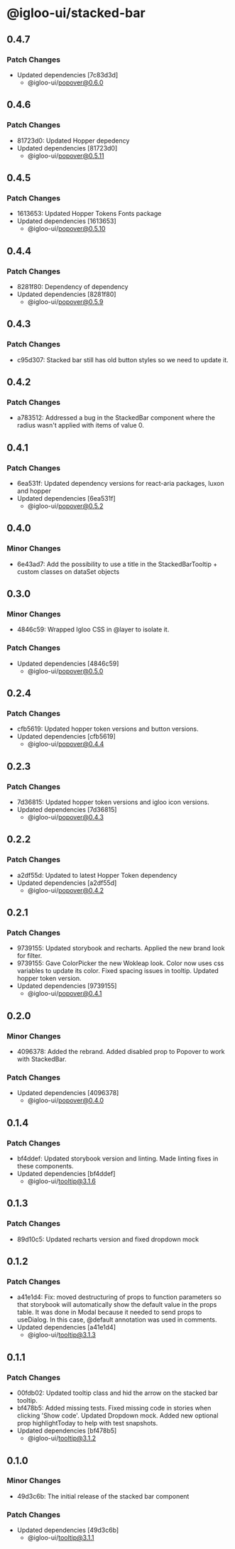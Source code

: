 # @igloo-ui/stacked-bar

## 0.4.7

### Patch Changes

- Updated dependencies [7c83d3d]
  - @igloo-ui/popover@0.6.0

## 0.4.6

### Patch Changes

- 81723d0: Updated Hopper depedency
- Updated dependencies [81723d0]
  - @igloo-ui/popover@0.5.11

## 0.4.5

### Patch Changes

- 1613653: Updated Hopper Tokens Fonts package
- Updated dependencies [1613653]
  - @igloo-ui/popover@0.5.10

## 0.4.4

### Patch Changes

- 8281f80: Dependency of dependency
- Updated dependencies [8281f80]
  - @igloo-ui/popover@0.5.9

## 0.4.3

### Patch Changes

- c95d307: Stacked bar still has old button styles so we need to update it.

## 0.4.2

### Patch Changes

- a783512: Addressed a bug in the StackedBar component where the radius wasn't applied with items of value 0.

## 0.4.1

### Patch Changes

- 6ea531f: Updated dependency versions for react-aria packages, luxon and hopper
- Updated dependencies [6ea531f]
  - @igloo-ui/popover@0.5.2

## 0.4.0

### Minor Changes

- 6e43ad7: Add the possibility to use a title in the StackedBarTooltip + custom classes on dataSet objects

## 0.3.0

### Minor Changes

- 4846c59: Wrapped Igloo CSS in @layer to isolate it.

### Patch Changes

- Updated dependencies [4846c59]
  - @igloo-ui/popover@0.5.0

## 0.2.4

### Patch Changes

- cfb5619: Updated hopper token versions and button versions.
- Updated dependencies [cfb5619]
  - @igloo-ui/popover@0.4.4

## 0.2.3

### Patch Changes

- 7d36815: Updated hopper token versions and igloo icon versions.
- Updated dependencies [7d36815]
  - @igloo-ui/popover@0.4.3

## 0.2.2

### Patch Changes

- a2df55d: Updated to latest Hopper Token dependency
- Updated dependencies [a2df55d]
  - @igloo-ui/popover@0.4.2

## 0.2.1

### Patch Changes

- 9739155: Updated storybook and recharts. Applied the new brand look for filter.
- 9739155: Gave ColorPicker the new Wokleap look. Color now uses css variables to update its color. Fixed spacing issues in tooltip. Updated hopper token version.
- Updated dependencies [9739155]
  - @igloo-ui/popover@0.4.1

## 0.2.0

### Minor Changes

- 4096378: Added the rebrand. Added disabled prop to Popover to work with StackedBar.

### Patch Changes

- Updated dependencies [4096378]
  - @igloo-ui/popover@0.4.0

## 0.1.4

### Patch Changes

- bf4ddef: Updated storybook version and linting. Made linting fixes in these components.
- Updated dependencies [bf4ddef]
  - @igloo-ui/tooltip@3.1.6

## 0.1.3

### Patch Changes

- 89d10c5: Updated recharts version and fixed dropdown mock

## 0.1.2

### Patch Changes

- a41e1d4: Fix: moved destructuring of props to function parameters so that storybook will automatically show the default value in the props table. It was done in Modal because it needed to send props to useDialog. In this case, @default annotation was used in comments.
- Updated dependencies [a41e1d4]
  - @igloo-ui/tooltip@3.1.3

## 0.1.1

### Patch Changes

- 00fdb02: Updated tooltip class and hid the arrow on the stacked bar tooltip.
- bf478b5: Added missing tests. Fixed missing code in stories when clicking 'Show code'. Updated Dropdown mock. Added new optional prop highlightToday to help with test snapshots.
- Updated dependencies [bf478b5]
  - @igloo-ui/tooltip@3.1.2

## 0.1.0

### Minor Changes

- 49d3c6b: The initial release of the stacked bar component

### Patch Changes

- Updated dependencies [49d3c6b]
  - @igloo-ui/tooltip@3.1.1
